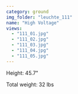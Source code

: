 ```yaml
---
category: ground
img_folder: "leuchte_111"
name: "High Voltage"
views: 
  - "111_01.jpg"
  - "111_02.jpg"
  - "111_03.jpg"
  - "111_04.jpg"
  - "111_05.jpg"
---
```


Height: 45.7"

Total weight: 32 lbs 
